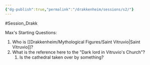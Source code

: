 ```yaml
---
{"dg-publish":true,"permalink":"/drakkenheim/sessions/s2/"}
---
```



#Session_Drakk 

Max's Starting Questions:
1. Who is [[Drakkenheim/Mythological Figures/Saint Vitruvio\|Saint Vitruvio]]?
2. What is the reference here to the "Dark lord in Vitruvio's Church"?
	1. Is the cathedral taken over by something?


